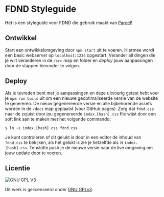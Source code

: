 # FDND Styleguide

Het is een styleguide voor FDND die gebruik maakt van [Parcel](https://parceljs.org/)!

## Ontwikkel

Start een ontwikkelomgeving door `npm start` uit te voeren. Hiermee wordt een
basic webserver op `localhost:1234` opgestart. Verander all dingen die je wilt
veranderen in de `/src` map en folder en _deploy_ jouw aanpassingen door de
stappen hieronder te volgen.

## Deploy

Als je tevreden bent met je aanpassingen en deze uitvoerig getest hebt voer je
`npm run build` uit om een nieuwe geoptimaliseerde versie van de website te
genereren. De nieuw gegenereerde versie en alle bijbehorende assets worden in
de `/docs` map geplaatst (voor GitHub pages). Zorg dat `fdnd.css` naar de
zojuist door jou gegenereerde `index.[hash].css` file wijst door een soft link
aan te maken met het volgende commando:

```
$ ln -s index.[hash].css fdnd.css
```

Je kunt controleren of dit gelukt is door in een editor de inhoud van `fdnd.css`
te bekijken, als het gelukt is zie je hetzelfde als in `index.[hash].css`.
Tenslotte push je de nieuwe versie naar de live omgeving om jouw update door te
voeren.

## Licentie

![GNU GPL V3](https://www.gnu.org/graphics/gplv3-127x51.png)

Dit werk is gelicenseerd onder [GNU GPLv3](./LICENSE).
